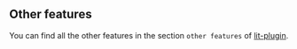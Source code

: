 ## Other features

You can find all the other features in the section ``other features`` of [lit-plugin](https://marketplace.visualstudio.com/items?itemName=runem.lit-plugin).